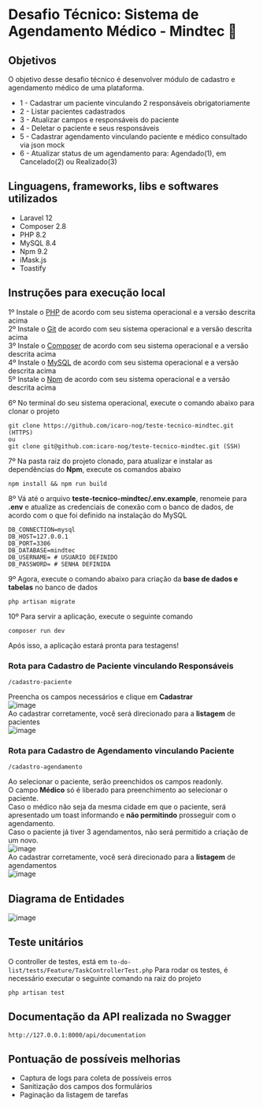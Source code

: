# Desafio Técnico: Sistema de Agendamento Médico - Mindtec :green_heart:

## Objetivos
O objetivo desse desafio técnico é desenvolver módulo de cadastro e agendamento médico de uma plataforma.
* 1 - Cadastrar um paciente vinculando 2 responsáveis obrigatoriamente
* 2 - Listar pacientes cadastrados
* 3 - Atualizar campos e responsáveis do paciente
* 4 - Deletar o paciente e seus responsáveis
* 5 - Cadastrar agendamento vinculando paciente e médico consultado via json mock
* 6 - Atualizar status de um agendamento para: Agendado(1), em Cancelado(2) ou Realizado(3)

## Linguagens, frameworks, libs e softwares utilizados 
* Laravel 12
* Composer 2.8
* PHP 8.2
* MySQL 8.4
* Npm 9.2
* iMask.js
* Toastify

## Instruções para execução local
1º Instale o <a href="https://www.php.net/">PHP</a> de acordo com seu sistema operacional e a versão descrita acima
<br>
2º Instale o <a href="https://git-scm.com/">Git</a> de acordo com seu sistema operacional e a versão descrita acima
<br>
3º Instale o <a href="https://getcomposer.org/">Composer</a> de acordo com seu sistema operacional e a versão descrita acima
<br>
4º Instale o <a href="https://www.mysql.com/">MySQL</a> de acordo com seu sistema operacional e a versão descrita acima
<br>
5º Instale o <a href="https://docs.npmjs.com/downloading-and-installing-node-js-and-npm">Npm</a> de acordo com seu sistema operacional e a versão descrita acima
<br>

6º No terminal do seu sistema operacional, execute o comando abaixo para clonar o projeto
```
git clone https://github.com/icaro-nog/teste-tecnico-mindtec.git (HTTPS)
ou
git clone git@github.com:icaro-nog/teste-tecnico-mindtec.git (SSH)
```
7º Na pasta raiz do projeto clonado, para atualizar e instalar as dependências do <b>Npm</b>, execute os comandos abaixo
```
npm install && npm run build
```

8º Vá até o arquivo <b>teste-tecnico-mindtec/.env.example</b>, renomeie para <b>.env</b> e atualize as credenciais de conexão com o banco de dados, de acordo com o que foi definido na instalação do MySQL
```
DB_CONNECTION=mysql
DB_HOST=127.0.0.1
DB_PORT=3306
DB_DATABASE=mindtec
DB_USERNAME= # USUARIO DEFINIDO
DB_PASSWORD= # SENHA DEFINIDA
```
9º Agora, execute o comando abaixo para criação da <b>base de dados e tabelas</b> no banco de dados
```
php artisan migrate
```
10º Para servir a aplicação, execute o seguinte comando
```
composer run dev
```
Após isso, a aplicação estará pronta para testagens!

### Rota para Cadastro de Paciente vinculando Responsáveis
```
/cadastro-paciente
```
Preencha os campos necessários e clique em <b>Cadastrar</b>
<br>
![image](https://github.com/user-attachments/assets/2696437a-3f9e-4225-9581-a0815c115c7f)
<br>
Ao cadastrar corretamente, você será direcionado para a <b>listagem</b> de pacientes
<br>
![image](https://github.com/user-attachments/assets/49cc19c6-029f-43e3-9c51-1b7de3f63b5b)

### Rota para Cadastro de Agendamento vinculando Paciente
```
/cadastro-agendamento
```
Ao selecionar o paciente, serão preenchidos os campos readonly. 
<br>
O campo <b>Médico</b> só é liberado para preenchimento ao selecionar o paciente.
<br>
Caso o médico não seja da mesma cidade em que o paciente, será apresentado um toast informando e <b>não permitindo</b> prosseguir com o agendamento.
<br>
Caso o paciente já tiver 3 agendamentos, não será permitido a criação de um novo.
<br>
![image](https://github.com/user-attachments/assets/e4860480-9dcb-455a-81eb-f7c03ea0205b)
<br>
Ao cadastrar corretamente, você será direcionado para a <b>listagem</b> de agendamentos
<br>
![image](https://github.com/user-attachments/assets/158ebf54-55ab-4ee7-8b88-2b0d66c48fa2)


## Diagrama de Entidades
![image](https://github.com/user-attachments/assets/32800005-010a-4cc6-8ac8-754161550834)



## Teste unitários
O controller de testes, está em ```to-do-list/tests/Feature/TaskControllerTest.php```
Para rodar os testes, é necessário executar o seguinte comando na raiz do projeto
```
php artisan test
```

## Documentação da API realizada no Swagger
```
http://127.0.0.1:8000/api/documentation
```


## Pontuação de possíveis melhorias
* Captura de logs para coleta de possíveis erros
* Sanitização dos campos dos formulários
* Paginação da listagem de tarefas


